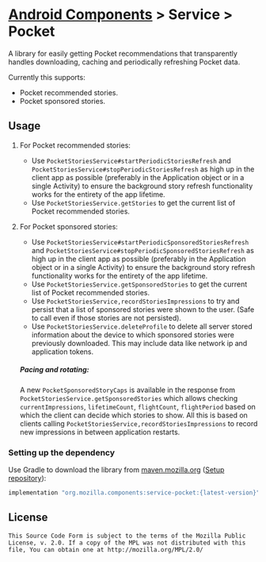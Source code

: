 # [Android Components](../../../README.md) > Service > Pocket

A library for easily getting Pocket recommendations that transparently handles downloading, caching and periodically refreshing Pocket data.

Currently this supports:

- Pocket recommended stories.
- Pocket sponsored stories.

## Usage
1. For Pocket recommended stories:
   - Use `PocketStoriesService#startPeriodicStoriesRefresh` and `PocketStoriesService#stopPeriodicStoriesRefresh`
     as high up in the client app as possible (preferably in the Application object or in a single Activity) to ensure the
     background story refresh functionality works for the entirety of the app lifetime.
   - Use `PocketStoriesService.getStories` to get the current list of Pocket recommended stories.

2. For Pocket sponsored stories:
   - Use `PocketStoriesService#startPeriodicSponsoredStoriesRefresh` and `PocketStoriesService#stopPeriodicSponsoredStoriesRefresh`
     as high up in the client app as possible (preferably in the Application object or in a single Activity) to ensure the
     background story refresh functionality works for the entirety of the app lifetime.
   - Use `PocketStoriesService.getSponsoredStories` to get the current list of Pocket recommended stories.
   - Use `PocketStoriesService,recordStoriesImpressions` to try and persist that a list of sponsored stories were shown to the user. (Safe to call even if those stories are not persisted).
   - Use `PocketStoriesService.deleteProfile` to delete all server stored information about the device to which sponsored stories were previously downloaded. This may include data like network ip and application tokens.

   ##### Pacing and rotating:
   A new `PocketSponsoredStoryCaps` is available in the response from `PocketStoriesService.getSponsoredStories` which allows checking `currentImpressions`, `lifetimeCount`, `flightCount`, `flightPeriod` based on which the client can decide which stories to show.
   All this is based on clients calling `PocketStoriesService,recordStoriesImpressions` to record new impressions in between application restarts.




### Setting up the dependency

Use Gradle to download the library from [maven.mozilla.org](https://maven.mozilla.org/) ([Setup repository](../../../README.md#maven-repository)):

```Groovy
implementation "org.mozilla.components:service-pocket:{latest-version}"
```

## License

    This Source Code Form is subject to the terms of the Mozilla Public
    License, v. 2.0. If a copy of the MPL was not distributed with this
    file, You can obtain one at http://mozilla.org/MPL/2.0/
